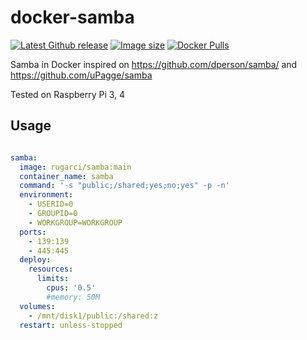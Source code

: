 # docker-samba

[![Latest Github release](https://img.shields.io/github/release/rugarci/docker-samba.svg)](https://github.com/rugarci/docker-samba/releases/latest)
[![Image size](https://img.shields.io/docker/image-size/rugarci/samba/latest)](https://hub.docker.com/r/rugarci/samba)
[![Docker Pulls](https://img.shields.io/docker/pulls/rugarci/samba.svg)](https://hub.docker.com/r/rugarci/samba)

Samba in Docker inspired on https://github.com/dperson/samba/ and https://github.com/uPagge/samba

Tested on Raspberry Pi 3, 4

## Usage

```yaml

samba:
  image: rugarci/samba:main
  container_name: samba
  command: '-s "public;/shared;yes;no;yes" -p -n'
  environment:
    - USERID=0
    - GROUPID=0
    - WORKGROUP=WORKGROUP
  ports:
    - 139:139
    - 445:445
  deploy:
    resources:
      limits:
        cpus: '0.5'
        #memory: 50M
  volumes:
    - /mnt/disk1/public:/shared:z
  restart: unless-stopped
```

